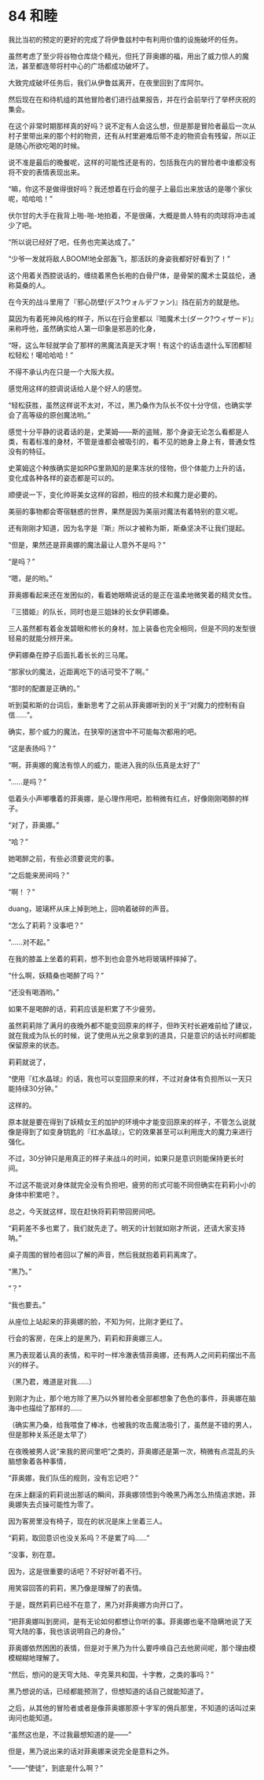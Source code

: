 # 84 和睦

我比当初的预定的更好的完成了将伊鲁兹村中有利用价值的设施破坏的任务。

虽然考虑了至少将谷物仓库烧个精光，但托了菲奥娜的福，用出了威力惊人的魔法，甚至都连带将村中心的广场都成功破坏了。

大致完成破坏任务后，我们从伊鲁兹离开，在夜里回到了库阿尔。

然后现在在和待机组的其他冒险者们进行战果报告，并在行会前举行了举杯庆祝的集会。

在这个非常时期那样真的好吗？说不定有人会这么想，但是那是冒险者最后一次从村子里带出来的那个村的物资，还有从村里避难后带不走的物资会有残留，所以正是随心所欲吃喝的时候。

说不准是最后的晚餐呢，这样的可能性还是有的，包括我在内的冒险者中谁都没有将不安的表情表现出来。

“嘛，你这不是做得很好吗？我还想着在行会的屋子上最后出来放话的是哪个家伙呢，哈哈哈！”

伏尔甘的大手在我背上啪-啪-地拍着，不是很痛，大概是兽人特有的肉球将冲击减少了吧。

“所以说已经好了吧，任务也完美达成了。”

“少爷一发就将敌人BOOM!地全部轰飞，那活跃的身姿我都好好看到了！”

这个用着关西腔说话的，缠绕着黑色长袍的白骨尸体，是骨架的魔术士莫兹伦，通称莫桑的人。

在今天的战斗里用了『邪心防壁(デス?ウォルデファン)』挡在前方的就是他。

莫因为有着死神风格的样子，所以在行会里都以『暗魔术士(ダーク?ウィザード)』来称呼他，虽然确实给人第一印象是邪恶的化身，

“呀，这么年轻就学会了那样的黑魔法真是天才啊！有这个的话击退什么军团都轻松轻松！噶哈哈哈！”

不得不承认内在只是一个大阪大叔。

感觉用这样的腔调说话给人是个好人的感觉。

“轻松获胜，虽然这样说不太对，不过，黑乃桑作为队长不仅十分守信，也确实学会了高等级的原创魔法哟。”

感觉十分平静的说着话的是，史莱姆——斯的盗贼，那个身姿无论怎么看都是人类，有着标准的身材，不管是谁都会被吸引的，看不见的她身上身上有，普通女性没有的特征。

史莱姆这个种族确实是如RPG里熟知的是果冻状的怪物，但个体能力上升的话，变化成各种各样的姿态都是可以的。

顺便说一下，变化帅哥美女这样的容颜，相应的技术和魔力是必要的。

美丽的事物都会寄宿魅惑的世界，果然是因为美丽对魔法有着特别的意义呢。

还有刚刚才知道，因为名字是『斯』所以才被称为斯，斯桑坚决不让我们提起。

“但是，果然还是菲奥娜的魔法最让人意外不是吗？”

“是吗？”

“嗯，是的哟。”

菲奥娜看起来还在发困似的，看着她眼睛说话的是正在温柔地微笑着的精灵女性。

『三猎姫』的队长，同时也是三姐妹的长女伊莉娜桑。

三人虽然都有着金发碧眼和修长的身材，加上装备也完全相同，但是不同的发型很轻易的就能分辨开来。

伊莉娜桑在脖子后面扎着长长的三马尾。

“那家伙的魔法，近距离吃下的话可受不了啊。”

“那时的配置是正确的。”

听到莫和斯的台词后，重新思考了之前从菲奥娜听到的关于“对魔力的控制有自信……”。

确实，那个威力的魔法，在狭窄的迷宫中不可能每次都用的吧。

“这是表扬吗？”

“啊，菲奥娜的魔法有惊人的威力，能进入我的队伍真是太好了”

“……是吗？”

低着头小声嘟囔着的菲奥娜，是心理作用吧，脸稍微有红点，好像刚刚喝醉的样子。

“对了，菲奥娜。”

“哈？”

她喝醉之前，有些必须要说完的事。

“之后能来房间吗？”

“啊！？”

duang，玻璃杯从床上掉到地上，回响着破碎的声音。

“怎么了莉莉？没事吧？”

“……对不起。”

在我的膝盖上坐着的莉莉，想不到也会意外地将玻璃杯摔掉了。

“什么啊，妖精桑也喝醉了吗？”

“还没有喝酒哟。”

如果不是喝醉的话，莉莉应该是积累了不少疲劳。

虽然莉莉除了满月的夜晚外都不能变回原来的样子，但昨天村长避难前给了建议，就在我成为队长的时候，说了使用从光之泉拿到的道具，只是意识的话长时间都能保留原来的状态。

莉莉就说了，

“使用『红水晶球』的话，我也可以变回原来的样，不过对身体有负担所以一天只能持续30分钟。”

这样的。

原本就是要在得到了妖精女王的加护的环境中才能变回原来的样子，不管怎么说就像是得到了如变身钥匙的『红水晶球』，它的效果甚至可以利用庞大的魔力来进行强化。

不过，30分钟只是用真正的样子来战斗的时间，如果只是意识则能保持更长时间。

不过这不能说对身体就完全没有负担吧，疲劳的形式可能不同但确实在莉莉小小的身体中积累吧？。

总之，今天就这样，现在赶快将莉莉带回房间吧。

“莉莉差不多也累了，我们就先走了。明天的计划就如刚才所说，还请大家支持呐。”

桌子周围的冒险者回以了解的声音，然后我就抱着莉莉离席了。

“黑乃。”

“？”

“我也要去。”

从座位上站起来的菲奥娜的脸，不知为何，比刚才更红了。

行会的客房，在床上的是黑乃，莉莉和菲奥娜三人。

黑乃表现着认真的表情，和平时一样冷澈表情菲奥娜，还有两人之间莉莉摆出不高兴的样子。

（黑乃君，难道是对我……）

到刚才为止，那个地方除了黑乃以外冒险者全部都想象了色色的事件，菲奥娜在脑海中也描绘了那样的……

（确实黑乃桑，给我喂食了棒冰，也被我的攻击魔法吸引了，虽然是不错的男人，但是那种关系还是太早了）

在夜晚被男人说“来我的房间里吧”之类的，菲奥娜还是第一次，稍微有点混乱的头脑想象着各种事情，

“菲奥娜，我们队伍的规则，没有忘记吧？”

在床上翻滚的莉莉说出那话的瞬间，菲奥娜领悟到今晚黑乃再怎么热情追求她，菲奥娜失去贞操可能性为零了。

因为客房里没有椅子，现在的状况是床上坐着三人。

“莉莉，取回意识也没关系吗？不是累了吗……”

“没事，别在意。

因为，这是很重要的话吧？不好好听着不行。

用笑容回答的莉莉，黑乃像是理解了的表情。

于是，既然莉莉已经不在意了，黑乃对菲奥娜方向开口了。

“把菲奥娜叫到房间，是有无论如何都想让你听的事。菲奥娜也毫不隐瞒地说了天穹大陆的事，我也该说明自己的身份。”

菲奥娜依然困困的表情，但是对于黑乃为什么要呼唤自己去他房间呢，那个理由模模糊糊地理解了。

“然后，想问的是天穹大陆、辛克莱共和国，十字教，之类的事吗？”

黑乃想说的话，已经都能预测了，但想知道的话自己就能知道了。

之后，从其他的冒险者或者是像菲奥娜那原十字军的佣兵那里，不知道的话叫过来询问也能知道。

“虽然这也是，不过我最想知道的是——”

但是，黑乃说出来的话对菲奥娜来说完全是意料之外。

“——“使徒”，到底是什么啊？”
